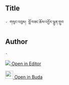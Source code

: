 ## Title
	- གསུང་འབུམ། བློ་བཟང་ཆོས་འབྱོར་ལྷུན་གྲུབ

## Author
	- 



[<img src="https://img.icons8.com/color/25/000000/edit-property.png"> Open in Editor](http://editor.openpecha.org/P000694)

[<img width="25" src="https://library.bdrc.io/icons/BUDA-small.svg"> Open in Buda](https://library.bdrc.io/show/bdr:IE0OPP000694)
